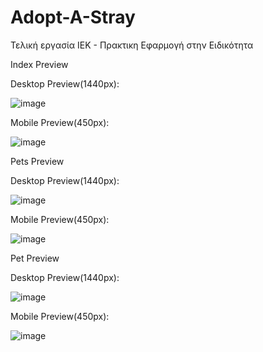 # Adopt-A-Stray
Τελική εργασία ΙΕΚ  - Πρακτικη Εφαρμογή στην Ειδικότητα



Index Preview

Desktop Preview(1440px): 




![image](https://github.com/VPontis15/Adopt-A-Stray/assets/94546957/df74d5ba-fca4-43f6-84db-f77bace47979)


Mobile Preview(450px): 



![image](https://github.com/VPontis15/Adopt-A-Stray/assets/94546957/35ce324e-f765-477a-a954-d2f5a0c877eb)



Pets Preview


Desktop Preview(1440px):


![image](https://github.com/VPontis15/Adopt-A-Stray/assets/94546957/2ad62991-4b64-48d8-bb41-ca6983c207cb)




Mobile Preview(450px):

![image](https://github.com/VPontis15/Adopt-A-Stray/assets/94546957/abc6e191-8844-4f60-8733-07e97d1c5d87)


Pet Preview

Desktop Preview(1440px):

![image](https://github.com/VPontis15/Adopt-A-Stray/assets/94546957/2e9ae4c5-3696-4662-a12e-9671277cd86f)


Mobile Preview(450px):

![image](https://github.com/VPontis15/Adopt-A-Stray/assets/94546957/0e531cfa-46e0-4e59-ba0c-1c400b39fb95)


